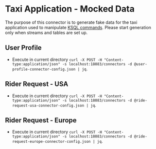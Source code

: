 # Taxi Application - Mocked Data

The purpose of this connector is to generate fake data for the taxi application used
to manipulate [KSQL commands](../../../../../doc/ksql/readme.md). Please start generation only when
streams and tables are set up.


## User Profile

- Execute in current directory `curl -X POST -H "Content-type:application/json" -s localhost:18083/connectors -d @user-profile-connector-config.json | jq`.


## Rider Request - USA

- Execute in current directory `curl -X POST -H "Content-type:application/json" -s localhost:18083/connectors -d @ride-request-usa-connector-config.json | jq`.


## Rider Request - Europe

- Execute in current directory `curl -X POST -H "Content-type:application/json" -s localhost:18083/connectors -d @ride-request-europe-connector-config.json | jq`.